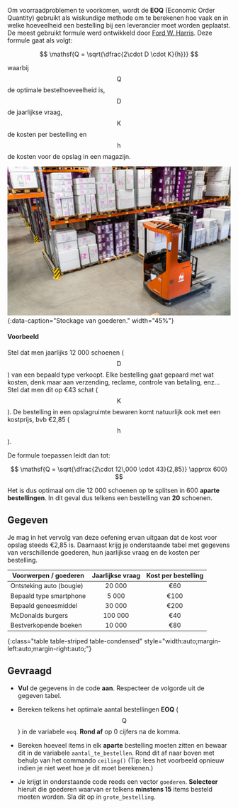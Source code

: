 Om voorraadproblemen te voorkomen, wordt de **EOQ** (Economic Order Quantity) gebruikt als wiskundige methode om te berekenen hoe vaak en in welke hoeveelheid een bestelling bij een leverancier moet worden geplaatst. De meest gebruikt formule werd ontwikkeld door <a href="https://en.wikipedia.org/wiki/Ford_Whitman_Harris" target="_blank">Ford W. Harris</a>. Deze formule gaat als volgt:

$$
\mathsf{Q = \sqrt{\dfrac{2\cdot D \cdot K}{h}}}
$$

waarbij $$\mathsf{Q}$$ de optimale bestelhoeveelheid is, $$\mathsf{D}$$ de jaarlijkse vraag, $$\mathsf{K}$$ de kosten per bestelling en $$\mathsf{h}$$ de kosten voor de opslag in een magazijn.

![Stockage van goederen.](media/petrebels.jpg "Foto door Petrebels op Unsplash."){:data-caption="Stockage van goederen." width="45%"}

#### Voorbeeld
Stel dat men jaarlijks 12 000 schoenen ($$\mathsf{D}$$) van een bepaald type verkoopt. Elke bestelling gaat gepaard met wat kosten, denk maar aan verzending, reclame, controle van betaling, enz... Stel dat men dit op €43 schat ($$\mathsf{K}$$). De bestelling in een opslagruimte bewaren komt natuurlijk ook met een kostprijs, bvb €2,85 ($$\mathsf{h}$$). 

De formule toepassen leidt dan tot:

$$
\mathsf{Q = \sqrt{\dfrac{2\cdot 12\,000 \cdot 43}{2,85}} \approx 600}
$$

Het is dus optimaal om die 12 000 schoenen op te splitsen in 600 **aparte bestellingen**. In dit geval dus telkens een bestelling van **20** schoenen.

## Gegeven
Je mag in het vervolg van deze oefening ervan uitgaan dat de kost voor opslag steeds €2,85 is. Daarnaast krijg je onderstaande tabel met gegevens van verschillende goederen, hun jaarlijkse vraag en de kosten per bestelling.

| Voorwerpen / goederen     | Jaarlijkse vraag  | Kost per bestelling | 
|---------------------------|:-----------------:|:-------------------:|
| Ontsteking auto (bougie)  | 20 000            | €60                 |
| Bepaald type smartphone   | 5 000             | €100                |
| Bepaald geneesmiddel      | 30 000            | €200                |
| McDonalds burgers         | 100 000           | €40                 |
| Bestverkopende boeken     | 10 000            | €80                 |
{:class="table table-striped table-condensed" style="width:auto;margin-left:auto;margin-right:auto;"}

## Gevraagd

- **Vul** de gegevens in de code **aan**. Respecteer de volgorde uit de gegeven tabel.

- Bereken telkens het optimale aantal bestellingen **EOQ** ($$\mathsf{Q}$$) in de variabele `eoq`. **Rond af** op 0 cijfers na de komma.

- Bereken hoeveel items in elk **aparte** bestelling moeten zitten en bewaar dit in de variabele `aantal_te_bestellen`. Rond dit af naar boven met behulp van het commando `ceiling()` (Tip: lees het voorbeeld opnieuw indien je niet weet hoe je dit moet berekenen.)

- Je krijgt in onderstaande code reeds een vector `goederen`. **Selecteer** hieruit die goederen waarvan er telkens **minstens 15** items besteld moeten worden. Sla dit op in `grote_bestelling`.
